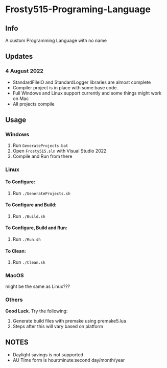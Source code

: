 # Frosty515-Programing-Language
## Info
A custom Programming Language with no name



## Updates
### 4 August 2022
- StandardFileIO and StandardLogger libraries are almost complete
- Compiler project is in place with some base code.
- Full Windows and Linux support currently and some things might work on Mac
- All projects compile


## Usage
### Windows
1. Run `GenerateProjects.bat`
2. Open `Frosty515.sln` with Visual Studio 2022
3. Compile and Run from there

### Linux
#### To Configure:
1. Run `./GenerateProjects.sh`

#### To Configure and Build:
1. Run `./Build.sh`

#### To Configure, Build and Run:
1. Run `./Run.sh`

#### To Clean:
1. Run `./Clean.sh`

### MacOS
might be the same as Linux???

### Others
**Good Luck**. Try the following:


1. Generate build files with premake using premake5.lua
2. Steps after this will vary based on platform


## NOTES
- Daylight savings is not supported
- AU Time form is hour:minute:second day/month/year
